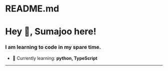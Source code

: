# README.md

<h1 align="left">Hey 👋, Sumajoo here!</h1>
<h3 align="left">I am learning to code in my spare time.</h3>

- 🌱 Currently learning: **python, TypeScript**

---
